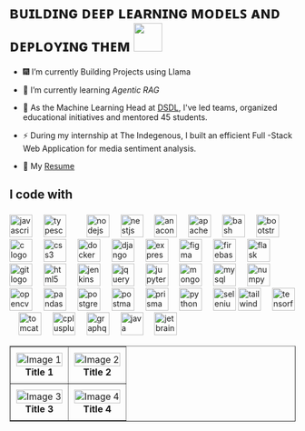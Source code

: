 <p left align=500%>                                         <h1> ʙᴜɪʟᴅɪɴɢ ᴅᴇᴇᴘ ʟᴇᴀʀɴɪɴɢ ᴍᴏᴅᴇʟꜱ ᴀɴᴅ ᴅᴇᴘʟᴏʏɪɴɢ ᴛʜᴇᴍ 
   <img  width ="50px" src="https://encrypted-tbn0.gstatic.com/images?q=tbn:ANd9GcSgV6iddHeFGuPg8DRE_-IJwHPhMaACAxnFMV7XM_MDGHy5QutnbNJxoKgIvsx9-R4xc7E&usqp=CAU"> </h1>  </p>
 

- 🎆 I’m currently Building Projects using Llama
 
- 🤔 I’m currently learning *Agentic RAG*

- 🌱 As the Machine Learning Head at [DSDL](https://github.com/Data-Science-and-Deep-Learning-Club), I've led teams, organized educational initiatives and mentored 45 students. 

- ⚡  During my internship at The Indegenous, I built an efficient Full -Stack Web Application for media sentiment analysis.

- 📙  My [Resume](https://drive.google.com/file/d/1AWjVjbi4ZCXS2vltsqsSCh4nOUO2mGub/view?usp=sharing)



<h2 align="left">I code with</h2>

###

<div align="left">
  <img src="https://skillicons.dev/icons?i=js" height="40" alt="javascript logo"  />
  <img width="12" />
  <img src="https://cdn.simpleicons.org/typescript/3178C6" height="40" alt="typescript logo"  />
  <img width="12" />
  <img width="12" />
  <img src="https://skillicons.dev/icons?i=nodejs" height="40" alt="nodejs logo"  />
  <img width="12" />
  <img src="https://skillicons.dev/icons?i=nestjs" height="40" alt="nestjs logo"  />
  <img width="12" />
  
  <img src="https://cdn.simpleicons.org/anaconda/44A833" height="40" alt="anaconda logo"  />
  <img width="12" />
  <img src="https://skillicons.dev/icons?i=kafka" height="40" alt="apachekafka logo"  />
  <img width="12" />
  <img src="https://cdn.simpleicons.org/gnubash/4EAA25" height="40" alt="bash logo"  />
  <img width="12" />
  <img src="https://cdn.simpleicons.org/bootstrap/7952B3" height="40" alt="bootstrap logo"  />
  <img width="12" />
  <img src="https://cdn.simpleicons.org/c/A8B9CC" height="40" alt="c logo"  />
  <img width="12" />
  <img src="https://skillicons.dev/icons?i=css" height="40" alt="css3 logo"  />
  <img width="12" />
  <img src="https://skillicons.dev/icons?i=docker" height="40" alt="docker logo"  />
  <img width="12" />
  <img src="https://skillicons.dev/icons?i=django" height="40" alt="django logo"  />
  <img width="12" />
  <img src="https://skillicons.dev/icons?i=express" height="40" alt="express logo"  />
  <img width="12" />
  <img src="https://skillicons.dev/icons?i=figma" height="40" alt="figma logo"  />
  <img width="12" />
  <img src="https://skillicons.dev/icons?i=firebase" height="40" alt="firebase logo"  />
  <img width="12" />
  <img src="https://skillicons.dev/icons?i=flask" height="40" alt="flask logo"  />
  <img width="12" />
  <img src="https://cdn.simpleicons.org/git/F05032" height="40" alt="git logo"  />
  <img width="12" />
  <img src="https://cdn.simpleicons.org/html5/E34F26" height="40" alt="html5 logo"  />
  <img width="12" />
  <img src="https://skillicons.dev/icons?i=jenkins" height="40" alt="jenkins logo"  />
  <img width="12" />
  <img src="https://skillicons.dev/icons?i=jquery" height="40" alt="jquery logo"  />
  <img width="12" />
  <img src="https://cdn.simpleicons.org/jupyter/F37626" height="40" alt="jupyter logo" />
  <img width="12" />
  <img src="https://skillicons.dev/icons?i=mongodb" height="40" alt="mongodb logo"  />
  <img width="12" />
  <img src="https://skillicons.dev/icons?i=mysql" height="40" alt="mysql logo"  />
  <img width="12" />
  <img src="https://cdn.simpleicons.org/numpy/013243" height="40" alt="numpy logo"  />
  <img width="12" />
  <img src="https://cdn.simpleicons.org/opencv/5C3EE8" height="40" alt="opencv logo"  />
  <img width="12" />
  <img src="https://cdn.simpleicons.org/pandas/150458" height="40" alt="pandas logo"  />
  <img width="12" />
  <img src="https://cdn.simpleicons.org/postgresql/4169E1" height="40" alt="postgresql logo"  />
  <img width="12" />
  <img src="https://cdn.simpleicons.org/postman/FF6C37" height="40" alt="postman logo"  />
  <img width="12" />
  <img src="https://skillicons.dev/icons?i=prisma" height="40" alt="prisma logo"  />
  <img width="12" />
  <img src="https://skillicons.dev/icons?i=py" height="40" alt="python logo"  />
  <img width="12" />
  <img src="https://cdn.simpleicons.org/selenium/43B02A" height="40" alt="selenium logo"  />
  <img width=
  <img src="https://skillicons.dev/icons?i=tailwind" height="40" alt="tailwindcss logo"  />
  <img width="12" />
  <img src="https://skillicons.dev/icons?i=tensorflow" height="40" alt="tensorflow logo"  />
  <img width="12" />
  <img src="https://cdn.simpleicons.org/apachetomcat/F8DC75" height="40" alt="tomcat logo"  />
  <img width="12" />
  <img src="https://skillicons.dev/icons?i=cpp" height="40" alt="cplusplus logo"  />
  <img width="12" />
  <img src="https://skillicons.dev/icons?i=graphql" height="40" alt="graphql logo"  />
  <img width="12" />
  <img src="https://skillicons.dev/icons?i=java" height="40" alt="java logo"  />
  <img width="12" />
  <img src="https://cdn.jsdelivr.net/gh/devicons/devicon/icons/jetbrains/jetbrains-original.svg" height="40" alt="jetbrains logo"  />
  <img width="12" />
</div>


<table border="1" style="width:100%; table-layout:fixed;">
    <tr>
        <td style="text-align:center; padding:10px;">
            <a href="https://example.com/image1-link">
                <img src="https://imgs.search.brave.com/1rAwshVIStZ4qJpJDGvfvw4xiTm-A2-d4nCdW8angwY/rs:fit:860:0:0:0/g:ce/aHR0cHM6Ly9sb2dv/ZG93bmxvYWQub3Jn/L3dwLWNvbnRlbnQv/dXBsb2Fkcy8yMDE0/LzA5L252aWRpYS1s/b2dvLTAucG5n" alt="Image 1" style="width:100%; max-width:100px; height:auto;">
            </a>
            <footer><strong>Title 1</strong></footer>
        </td>
        <td style="text-align:center; padding:10px;">
            <a href="https://example.com/image2-link">
                <img src="https://imgs.search.brave.com/7Jz2wbQ-oS-5acD4PB9PtJlNp0iOehfv71zhUyHwQJU/rs:fit:860:0:0:0/g:ce/aHR0cHM6Ly91cGxv/YWQud2lraW1lZGlh/Lm9yZy93aWtpcGVk/aWEvY29tbW9ucy85/Lzk3L0NvdXJzZXJh/LUxvZ29fNjAweDYw/MC5zdmc" alt="Image 2" style="width:100%; max-width:100px; height:auto;">
            </a>
            <footer><strong>Title 2</strong></footer>
        </td>
    </tr>
    <tr>
        <td style="text-align:center; padding:10px;">
            <a href="https://example.com/image3-link">
                <img src="https://imgs.search.brave.com/MblMaV3_wp799PDrX7LfTTZ7oaFAHs8vnZfbZ-_sK8w/rs:fit:860:0:0:0/g:ce/aHR0cHM6Ly90My5m/dGNkbi5uZXQvanBn/LzAzLzA2LzQxLzQy/LzM2MF9GXzMwNjQx/NDI1OF9qWUF0dTM5/RXZSeU5CeTZTSG9B/bDhpY1k1c0JuRVZD/by5qcGc" alt="Image 3" style="width:100%; max-width:100px; height:auto;">
            </a>
            <footer><strong>Title 3</strong></footer>
        </td>
        <td style="text-align:center; padding:10px;">
            <a href="https://example.com/image4-link"> <img src="https://imgs.search.brave.com/DsJCKZ_AJiQKQgUJBfqlFkEHqFjQsvoHR2kM07iw1oU/rs:fit:860:0:0:0/g:ce/aHR0cHM6Ly9sb2dv/ZG93bmxvYWQub3Jn/L3dwLWNvbnRlbnQv/dXBsb2Fkcy8yMDE5/LzA3L3VkZW15LWxv/Z28tMC5wbmc" alt="Image 4" style="width:100%; max-width:100px; height:auto;">
            </a>
            <footer><strong>Title 4</strong></footer>
        </td>
    </tr>
</table>
